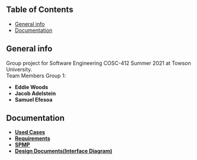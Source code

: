 ## Table of Contents
* [General info](#general-info)
* [Documentation](#documentation)

## General info
Group project for Software Engineering COSC-412 Summer 2021 at Towson University. <br />
Team Members Group 1: <b />
* Eddie Woods
* Jacob Adelstein
* Samuel Efesoa

## Documentation
* [Used Cases](https://github.com/ewoods6/COSC412/blob/master/Documentation/Used_Cases.txt)
* [Requirements](https://github.com/ewoods6/COSC412/blob/master/Documentation/Requirements.txt)
* [SPMP](https://github.com/ewoods6/COSC412/blob/master/Documentation/COSC-412-GRP1-SPMP.docx)
* [Design Documents(Interface Diagram)](https://github.com/ewoods6/COSC412/blob/master/Documentation/Interface%20Diagram.pdf)
